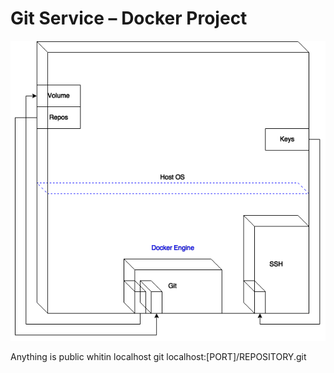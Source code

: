 # Git Service – Docker Project

![Alt text](Resources/git.png)

Anything is public whitin localhost
git localhost:[PORT]/REPOSITORY.git
